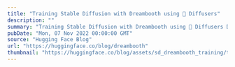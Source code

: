 ```yaml
---
title: "Training Stable Diffusion with Dreambooth using 🧨 Diffusers"
description: ""
summary: "Training Stable Diffusion with Dreambooth using 🧨 Diffusers Dreambooth is a technique to teach new c..."
pubDate: "Mon, 07 Nov 2022 00:00:00 GMT"
source: "Hugging Face Blog"
url: "https://huggingface.co/blog/dreambooth"
thumbnail: "https://huggingface.co/blog/assets/sd_dreambooth_training/thumbnail.jpg"
---
```


